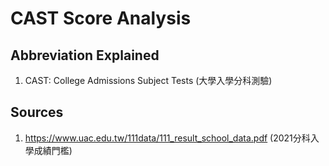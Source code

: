 # CAST Score Analysis

## Abbreviation Explained

1. CAST: College Admissions Subject Tests (大學入學分科測驗)

## Sources

1. <https://www.uac.edu.tw/111data/111_result_school_data.pdf> (2021分科入學成績門檻)
